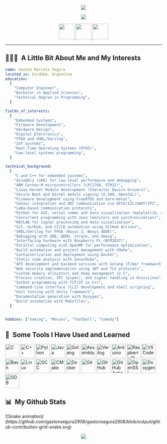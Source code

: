 <p align="center">
  <img src="https://capsule-render.vercel.app/api?type=Waving&color=auto&height=300&section=header&text=Ing.%20Gaston%20Segura&fontSize=90"/>
</p>

<p align="center">
<img src="https://media3.giphy.com/media/v1.Y2lkPTc5MGI3NjExaXJqMDRyb2c1NnlmMG45ZndoM2JrcnU4a2hwZjhsYnRpa2EwdnVucSZlcD12MV9pbnRlcm5hbF9naWZfYnlfaWQmY3Q9Zw/qgQUggAC3Pfv687qPC/giphy.gif"/>
</p>

<p align="center">
  <a href="https://www.linkedin.com/in/gastonsegura">
    <img height="50" src="https://github.com/user-attachments/assets/7699474f-2050-47b4-aaa2-f1b29962ae78"/>
  </a>
  <a href="mailto:gastonsegura2908@gmail.com">
    <img height="50" src="https://github.com/user-attachments/assets/74124721-7e21-4d35-b63b-53cbb4108a52"/>
  </a>  
  <a href="https://drive.google.com/file/d/1NibZ6hWfPwfhyfXgUzKRajQy4HQlUcd5/view?usp=sharing">
    <img height="50" src="https://github.com/user-attachments/assets/57239535-bda3-4756-a5fa-2b253cfe169b"/>
  </a>    
</p>

***

<h2> 👨🏻‍💻 &nbsp;A Little Bit About Me and My Interests</h2>

```yaml
name: Gaston Marcelo Segura
located_in: Cordoba, Argentina
education:
  [
    "Computer Engineer",
    "Bachelor in Applied Sciences",
    "Technical Degree in Programming",
  ]

fields_of_interests:
  [
    "Embedded Systems",
    "Firmware Development",
    "Hardware Design",
    "Digital Electronics",
    "FPGA and VHDL/Verilog",
    "IoT Systems",
    "Real-Time Operating Systems (RTOS)",
    "Low-level systems programming",
  ]

technical_background:
  [
    "C and C++ for embedded systems",
    "Assembly (x86) for low-level performance and debugging",
    "ARM Cortex-M microcontrollers (LPC1769, STM32)",
    "Linux Kernel Module development (Character Device Drivers)",
    "Secure Boot and kernel module signing (X.509, OpenSSL)",
    "Firmware development using FreeRTOS and bare-metal",
    "Sensor integration and ADC communication via GPIO/I2C/UART/SPI",
    "LoRa-based communication protocols",
    "Python for GUI, serial comms and data visualization (matplotlib, ctypes)",
    "Concurrent programming with Java (monitors and synchronization)",
    "MATLAB for signal processing and data visualization",
    "Git, GitHub, and CI/CD automation using GitHub Actions",
    "VHDL/Verilog for FPGA (Basys 3, Nexys 4DDR)",
    "Debugging with GDB, QEMU, strace, and dmesg",
    "Interfacing hardware with Raspberry Pi (BCM2837)",
    "Parallel computing with OpenMP for performance optimization",
    "Build automation and project management with CMake",
    "Containerization and deployment using Docker",
    "Static code analysis with SonarQube",
    "API development and backend services with Golang (Fiber framework)",
    "Web security implementation using JWT and TLS protocols",
    "Custom memory allocators and heap management in C",
    "Process creation, IPC (pipes), and signal handling in Unix/Linux",
    "Socket programming with TCP/IP in C++",
    "Command-line interface (CLI) development and shell scripting",
    "Unit testing with Unity framework",
    "Documentation generation with Doxygen",
    "Build automation with Makefiles",
  ]


hobbies: ["Gaming", "Movies", "football", "Comedy"]
```

<h2> 🚀 &nbsp;Some Tools I Have Used and Learned</h2>
<p align="left">
  <!-- Lenguajes de programación -->
  <img src="https://cdn.jsdelivr.net/gh/devicons/devicon/icons/c/c-original.svg" alt="C" width="45" height="45"/>
  <img src="https://cdn.jsdelivr.net/gh/devicons/devicon/icons/cplusplus/cplusplus-original.svg" alt="C++" width="45" height="45"/>
  <img src="https://cdn.jsdelivr.net/gh/devicons/devicon/icons/python/python-original.svg" alt="Python" width="45" height="45"/>
  <img src="https://cdn.jsdelivr.net/gh/devicons/devicon/icons/java/java-original.svg" alt="Java" width="45" height="45"/>
  <img src="https://cdn.jsdelivr.net/gh/devicons/devicon/icons/go/go-original.svg" alt="Golang" width="45" height="45"/>
  <img src="https://cdn.jsdelivr.net/gh/devicons/devicon/icons/assembly/assembly-original.svg" alt="Assembly" width="45" height="45"/>

  <!-- Sistemas embebidos y diseño digital -->
  <img src="https://cdn.jsdelivr.net/gh/devicons/devicon/icons/verilog/verilog-original.svg" alt="Verilog" width="45" height="45"/>
  <img src="https://cdn.jsdelivr.net/gh/devicons/devicon/icons/arduino/arduino-original.svg" alt="Arduino" width="45" height="45"/>
  <img src="https://cdn.jsdelivr.net/gh/devicons/devicon/icons/raspberrypi/raspberrypi-original.svg" alt="Raspberry Pi" width="45" height="45"/>

  <!-- Herramientas de desarrollo -->
  <img src="https://cdn.jsdelivr.net/gh/devicons/devicon/icons/vscode/vscode-original.svg" alt="VS Code" width="45" height="45"/>
  <img src="https://cdn.jsdelivr.net/gh/devicons/devicon/icons/bash/bash-original.svg" alt="Bash" width="45" height="45"/>
  <img src="https://cdn.jsdelivr.net/gh/devicons/devicon/icons/linux/linux-original.svg" alt="Linux" width="45" height="45"/>
  <img src="https://cdn.jsdelivr.net/gh/devicons/devicon/icons/gcc/gcc-original.svg" alt="GCC" width="45" height="45"/>
  <img src="https://cdn.jsdelivr.net/gh/devicons/devicon/icons/cmake/cmake-original.svg" alt="CMake" width="45" height="45"/>
  <img src="https://cdn.jsdelivr.net/gh/devicons/devicon/icons/docker/docker-original.svg" alt="Docker" width="45" height="45"/>
  <img src="https://cdn.jsdelivr.net/gh/devicons/devicon/icons/git/git-original.svg" alt="Git" width="45" height="45"/>
  <img src="https://cdn.jsdelivr.net/gh/devicons/devicon/icons/github/github-original.svg" alt="GitHub" width="45" height="45"/>


  <img src="https://cdn.jsdelivr.net/gh/devicons/devicon/icons/githubactions/githubactions-original.svg" alt="GitHub Actions" width="45" height="45"/>
  <img src="https://cdn.jsdelivr.net/gh/devicons/devicon/icons/openssl/openssl-original.svg" alt="OpenSSL" width="45" height="45"/>
  <img src="https://cdn.jsdelivr.net/gh/devicons/devicon/icons/doxygen/doxygen-original.svg" alt="Doxygen" width="45" height="45"/>
  <img src="https://cdn.jsdelivr.net/gh/devicons/devicon/icons/gdb/gdb-original.svg" alt="GDB" width="45" height="45"/>
  
</p>


<h2> 📊 &nbsp;My Github Stats</h2>
![Snake animation](https://github.com/gastonsegura2908/gastonsegura2908/blob/output/github-contribution-grid-snake.svg)

<p align="center">
  <img src="https://capsule-render.vercel.app/api?type=Waving&color=auto&height=100&section=footer"/>
</p>
